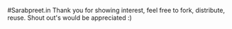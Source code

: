 #Sarabpreet.in 
Thank you for showing interest, feel free to fork, distribute, reuse. 
Shout out's would be appreciated :) 
